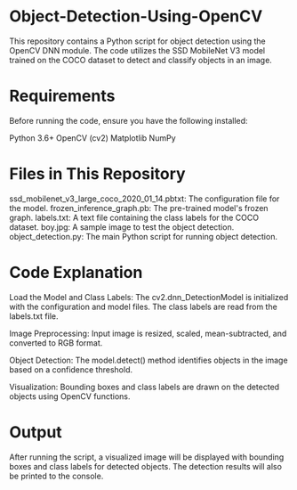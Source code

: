 # Object-Detection-Using-OpenCV

This repository contains a Python script for object detection using the OpenCV DNN module. The code utilizes the SSD MobileNet V3 model trained on the COCO dataset to detect and classify objects in an image.

# Requirements
Before running the code, ensure you have the following installed:

Python 3.6+
OpenCV (cv2)
Matplotlib
NumPy

# Files in This Repository

ssd_mobilenet_v3_large_coco_2020_01_14.pbtxt: The configuration file for the model.
frozen_inference_graph.pb: The pre-trained model's frozen graph.
labels.txt: A text file containing the class labels for the COCO dataset.
boy.jpg: A sample image to test the object detection.
object_detection.py: The main Python script for running object detection.

# Code Explanation

Load the Model and Class Labels:
The cv2.dnn_DetectionModel is initialized with the configuration and model files.
The class labels are read from the labels.txt file.

Image Preprocessing:
Input image is resized, scaled, mean-subtracted, and converted to RGB format.

Object Detection:
The model.detect() method identifies objects in the image based on a confidence threshold.

Visualization:
Bounding boxes and class labels are drawn on the detected objects using OpenCV functions.

# Output
After running the script, a visualized image will be displayed with bounding boxes and class labels for detected objects. The detection results will also be printed to the console.
